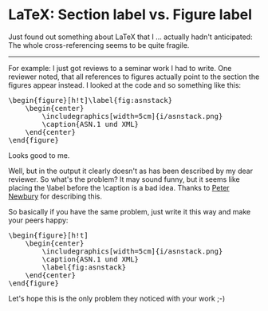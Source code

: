 # LaTeX: Section label vs. Figure label

Just found out something about LaTeX that I ... actually hadn't anticipated: The whole cross-referencing seems to be quite fragile. 



-------------------------------



For example: I just got reviews to a seminar work I had to write. One reviewer noted, that all references to figures actually point to the section the figures appear instead. I looked at the code and so something like this:

<pre class="code tex">
\begin{figure}[h!t]\label{fig:asnstack}
	\begin{center}
		\includegraphics[width=5cm]{i/asnstack.png}
		\caption{ASN.1 und XML}
	\end{center}
\end{figure}
</pre>

Looks good to me.

Well, but in the output it clearly doesn't as has been described by my dear reviewer. So what's the problem? It may sound funny, but it seems like placing the \label before the \caption is a bad idea. Thanks to [Peter Newbury](http://www.iam.ubc.ca/~newbury/tex/figures.html#label) for describing this.

So basically if you have the same problem, just write it this way and make your peers happy:

<pre class="code tex">
\begin{figure}[h!t]
	\begin{center}
		\includegraphics[width=5cm]{i/asnstack.png}
		\caption{ASN.1 und XML}
		\label{fig:asnstack}
	\end{center}
\end{figure}
</pre>

Let's hope this is the only problem they noticed with your work ;-)